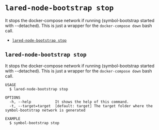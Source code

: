 `lared-node-bootstrap stop`
===========================

It stops the docker-compose network if running (symbol-bootstrap started with --detached). This is just a wrapper for the `docker-compose down` bash call.

* [`lared-node-bootstrap stop`](#lared-node-bootstrap-stop)

## `lared-node-bootstrap stop`

It stops the docker-compose network if running (symbol-bootstrap started with --detached). This is just a wrapper for the `docker-compose down` bash call.

```
USAGE
  $ lared-node-bootstrap stop

OPTIONS
  -h, --help           It shows the help of this command.
  -t, --target=target  [default: target] The target folder where the symbol-bootstrap network is generated

EXAMPLE
  $ symbol-bootstrap stop
```
